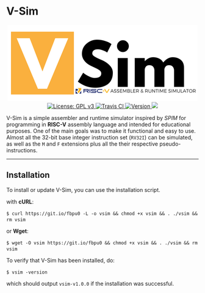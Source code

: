 # V-Sim

<p align="center">
  <img src="./img/vsim-logo.png" alt="V-Sim" width="500"><br>
  <a href="https://github.com/andrescv/V-Sim/blob/master/LICENSE">
    <img src="https://img.shields.io/badge/License-GPL%20v3-blue.svg" alt="License: GPL v3">
  </a>
  <a href="https://travis-ci.org/andrescv/V-Sim">
    <img src="https://api.travis-ci.org/andrescv/V-Sim.svg?branch=master" alt="Travis CI">
  </a>
  <a href="https://github.com/andrescv/V-Sim/releases">
    <img src="https://img.shields.io/github/release/andrescv/V-Sim/all.svg" alt="Version">
  </a>
  <a href="https://github.com/andrescv/V-Sim/releases">
    <img src="https://img.shields.io/github/downloads/andrescv/V-Sim/total.svg">
  </a>
</p>

V-Sim is a simple assembler and runtime simulator inspired by _SPIM_ for programming in **RISC-V** assembly language and intended for educational purposes. One of the main goals was to make it functional and easy to use. Almost all the 32-bit base integer instruction set (`RV32I`) can be simulated, as well as the `M` and `F` extensions plus all the their respective pseudo-instructions.

***

## Installation

To install or update V-Sim, you can use the installation script.

with **cURL**:

```shell
$ curl https://git.io/fbpu0 -L -o vsim && chmod +x vsim && . ./vsim && rm vsim
```
or **Wget**:

```shell
$ wget -O vsim https://git.io/fbpu0 && chmod +x vsim && . ./vsim && rm vsim
```

To verify that V-Sim has been installed, do:

```shell
$ vsim -version
```

which should output `vsim-v1.0.0` if the installation was successful.
